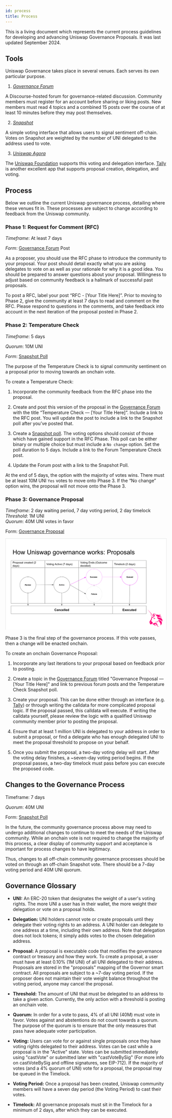 ```yaml
---
id: process
title: Process
---
```


This is a living document which represents the current process guidelines for developing and advancing Uniswap Governance Proposals. It was last updated September 2024.

## Tools

Uniswap Governance takes place in several venues. Each serves its own particular purpose.

1.  [_Governance Forum_](https://gov.uniswap.org/)

A Discourse-hosted forum for governance-related discussion. Community members must register for an account before sharing or liking posts. New members must read 4 topics and a combined 15 posts over the course of at least 10 minutes before they may  post themselves.

2. [_Snapshot_](https://snapshot.org/#/uniswapgovernance.eth)

A simple voting interface that allows users to signal sentiment off-chain. Votes on Snapshot are weighted by the number of UNI delegated to the address used to vote.

3. [_Uniswap Agora_](https://vote.uniswapfoundation.org)

The [Uniswap Foundation](https://www.uniswapfoundation.org) supports this voting and delegation interface. [Tally](https://www.tally.xyz/gov/uniswap) is another excellent app that supports proposal creation, delegation, and voting.


## Process

Below we outline the current Uniswap governance process, detailing where these venues fit in. These processes are subject to change according to feedback from the Uniswap community.

### Phase 1: Request for Comment (RFC)

_Timeframe_: At least 7 days

_Form_: [Governance Forum](https://gov.uniswap.org/) Post

As a proposer, you should use the RFC phase to introduce the community to your proposal. Your post should detail exactly what you are asking delegates to vote on as well as your rationale for why it is a good idea. You should be prepared to answer questions about your proposal. Willingness to adjust based on community feedback is a hallmark of successful past proposals.

To post a RFC, label your post “RFC - [Your Title Here]”. Prior to moving to Phase 2, give the community at least 7 days to read and comment on the RFC. Please respond to questions in the comments, and take feedback into account in the next iteration of the proposal posted in Phase 2.

### Phase 2: Temperature Check

_Timeframe_: 5 days

_Quorum_: 10M UNI

_Form_: [Snapshot Poll](https://snapshot.org/#/uniswapgovernance.eth)

The purpose of the Temperature Check is to signal community sentiment on a proposal prior to moving towards an onchain vote.

To create a Temperature Check:

1. Incorporate the community feedback from the RFC phase into the proposal.

2. Create and post this version of the proposal in the [Governance Forum](https://gov.uniswap.org/) with the title “Temperature Check — [Your Title Here]”. Include a link to the RFC post. You will update the post to include a link to the Snapshot poll after you’ve posted that.

3. Create a [Snapshot poll](https://snapshot.org/#/uniswap). The voting options should consist of those which have gained support in the RFC Phase. This poll can be either binary or multiple choice but must include a `No change` option. Set the poll duration to 5 days. Include a link to the Forum Temperature Check post.

4. Update the Forum post with a link to the Snapshot Poll.

At the end of 5 days, the option with the majority of votes wins. There must be at least 10M UNI `Yes` votes to move onto Phase 3. If the “No change” option wins, the proposal will not move onto the Phase 3.

### Phase 3: Governance Proposal

_Timeframe_: 2 day waiting period, 7 day voting period, 2 day timelock
_Threshold_: 1M UNI<br>
_Quorum_: 40M UNI votes in favor

Form: [Governance Proposal](https://vote.uniswapfoundation.org/)

![](./images/proposal_flow.png)

Phase 3 is the final step of the governance process. If this vote passes, then a change will be enacted onchain.

To create an onchain Governance Proposal:

1. Incorporate any last iterations to your proposal based on feedback prior to posting.

2. Create a topic in the [Governance Forum](https://gov.uniswap.org/) titled "Governance Proposal — [Your Title Here]" and link to previous forum posts and the Temperature Check Snapshot poll.

3. Create your proposal. This can be done either through an interface (e.g. [Tally](https://tally.xyz/gov/uniswap)) or through writing the calldata for more complicated proposal logic. If the proposal passed, this calldata will execute. If writing the calldata yourself, please review the logic with a qualified Uniswap community member prior to posting the proposal.

4. Ensure that at least 1 million UNI is delegated to your address in order to submit a proposal, or find a delegate who has enough delegated UNI to meet the proposal threshold to propose on your behalf.

5. Once you submit the proposal, a two-day voting delay will start. After the voting delay finishes, a ~seven-day voting period begins. If the proposal passes, a two-day timelock must pass before you can execute the proposed code.

## Changes to the Governance Process

Timeframe: 7 days

_Quorum_: 40M UNI

Form: [Snapshot Poll](https://snapshot.org/#/uniswap)

In the future, the community governance process above may need to undergo additional changes to continue to meet the needs of the Uniswap community. While an onchain vote is not required to change the majority of this process, a clear display of community support and acceptance is important for process changes to have legitimacy.

Thus, changes to all off-chain community governance processes should be voted on through an off-chain Snapshot vote. There should be a 7-day voting period and 40M UNI quorum.

## Governance Glossary

- **UNI:** An ERC-20 token that designates the weight of a user's voting rights. The more UNI a user has in their wallet, the more weight their delegation or vote on a proposal holds.

- **Delegation:** UNI holders cannot vote or create proposals until they delegate their voting rights to an address. A UNI holder can delegate to one address at a time, including their own address. Note that delegation does not lock tokens; it simply adds votes to the chosen delegation address.

- **Proposal:** A proposal is executable code that modifies the governance contract or treasury and how they work. To create a proposal, a user must have at least 0.10% (1M UNI) of all UNI delegated to their address. Proposals are stored in the "proposals" mapping of the Governor smart contract. All proposals are subject to a ~7-day voting period. If the proposer does not maintain their vote weight balance throughout the voting period, anyone may cancel the proposal.

- **Threshold:** The amount of UNI that must be delegated to an address to take a given action. Currently, the only action with a threshold is posting an onchain vote.

- **Quorum:** In order for a vote to pass,  4% of all UNI (40M) must vote in favor. Votes against and abstentions do not count towards a quorum. The purpose of the quorum is to ensure that the only measures that pass have adequate voter participation.

- **Voting:** Users can vote for or against single proposals once they have voting rights delegated to their address. Votes can be cast while a proposal is in the "Active" state. Votes can be submitted immediately using "castVote" or submitted later with "castVoteBySig" (For more info on castVoteBySig and offline signatures, see EIP-712). If the majority of votes (and a 4% quorum of UNI) vote for a proposal, the proposal may be queued in the Timelock.

- **Voting Period:** Once a proposal has been created, Uniswap community members will have a seven day period (the Voting Period) to cast their votes.

- **Timelock:** All governance proposals must sit in the Timelock for a minimum of 2 days, after which they can be executed.
